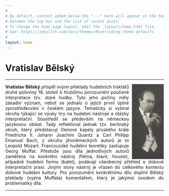 ```yaml
---
#
# By default, content added below the "---" mark will appear in the home page
# between the top bar and the list of recent posts.
# To change the home page layout, edit the _layouts/home.html file.
# See: https://jekyllrb.com/docs/themes/#overriding-theme-defaults
#
layout: home
---
```

<!-- <figure>
    <img
    src="assets/belsky.png">
    <figcaption>Vratislav Bělský</figcaption>
</figure> -->

# Vratislav Bělský
---
<img src="assets/belsky.png" width="20%" height="20%" style="float: right; margin-left: 10px;">
<div style="text-align: justify;">
<strong>Vratislav Bělský</strong> přispěl svými překlady hudebních traktátů druhé poloviny 18. století k hlubšímu porozumění poučené interpretace tzv. staré hudby. Tyto jeho počiny měly zásadní význam, neboť se jednalo o jejich první úplné zprostředkování v českém jazyce. Tematicky si vybíral okruhy týkající se výuky hry na hudební nástroje a otázky interpretační. Soustředil se především na německou jazykovou oblast. Tady reflektoval jednak tzv. berlínský okruh, který představují členové kapely pruského krále Friedricha II. Johann Joachim Quantz a Carl Philipp Emanuel Bach, z okruhu jihoněmeckých autorů je to Leopold Mozart. Francouzské hudební teoretiky zastupuje Georg Muffat. Přestože jsou díla jednotlivých autorů zaměřena na konkrétní nástroj (flétna, klavír, housle), případně hudební formu (balet), podávají všeobecný přehled o dobové interpretační praxi. Jinými slovy nástroj je vřazen do celkového kontextu dobové hudební kultury. Pro porozumění konkrétnímu dílu doplnil Bělský překlady (vyjma Muffata) komentářem, který je jakýmsi úvodem do problematiky díla.
</div>

---